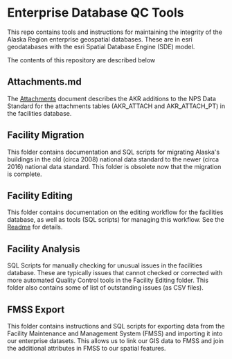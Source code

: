 Enterprise Database QC Tools
============================

This repo contains tools and instructions for maintaining the integrity
of the Alaska Region enterprise geospatial databases. These are in esri 
geodatabases with the esri Spatial Database Engine (SDE) model.

The contents of this repository are described below

## Attachments.md

The [Attachments](./Attachments.md) document describes the AKR additions to the
NPS Data Standard for the attachments tables (AKR_ATTACH and AKR_ATTACH_PT) in
the facilities database.

## Facility Migration

This folder contains documentation and SQL scripts for migrating Alaska's
buildings in the old (circa 2008) national data standard to the newer (circa
2016) national data standard.  This folder is obsolete now that the migration
is complete.

## Facility Editing

This folder contains documentation on the editing workflow for the facilities
database, as well as tools (SQL scripts) for managing this workflow.  See the
[Readme](./FacilityEditing/Readme.md) for details.

## Facility Analysis

SQL Scripts for manually checking for unusual issues in the facilities database.
These are typically issues that cannot checked or corrected with more
automated Quality Control tools in the Facility Editing folder.  This folder
also contains some of list of outstanding issues (as CSV files).

## FMSS Export

This folder contains instructions and SQL scripts for exporting data from the
Facility Maintenance and Management System (FMSS) and importing it into our
enterprise datasets.  This allows us to link our GIS data to FMSS and join
the additional attributes in FMSS to our spatial features.
